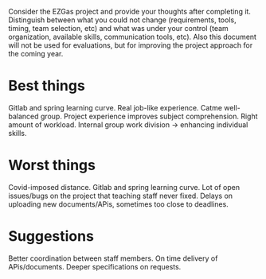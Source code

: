 Consider the EZGas project and provide your thoughts after completing it. 
Distinguish between what you could not change (requirements, tools, timing, team selection, etc) 
and what was under your control (team organization, available skills, communication tools, etc).
Also this document will not be used for evaluations, but for improving the project approach for the coming year.


# Best things
Gitlab and spring learning curve. 
Real job-like experience. 
Catme well-balanced group.
Project experience improves subject comprehension.
Right amount of workload.
Internal group work division -> enhancing individual skills.



# Worst things
Covid-imposed distance. 
Gitlab and spring learning curve. 
Lot of open issues/bugs on the project that teaching staff never fixed.
Delays on uploading new documents/APis, sometimes too close to deadlines.



# Suggestions 
Better coordination between staff members.
On time delivery of APis/documents.
Deeper specifications on requests.

